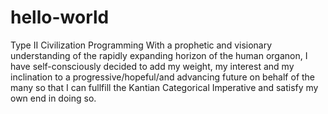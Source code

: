 # hello-world
Type II Civilization Programming
With a prophetic and visionary understanding of the rapidly expanding horizon of the human organon, I have self-consciously decided to add my weight, my interest and my inclination to a progressive/hopeful/and advancing future on behalf of the many so that I can fullfill the Kantian Categorical Imperative and satisfy my own end in doing so.
